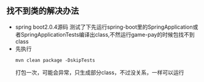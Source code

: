 ## 找不到类的解决办法
- spring boot2.0.4源码 测试了下先运行spring-boot里的SpringApplication或者SpringApplicationTests编译出class,不然运行game-pay的时候包找不到class
- 先执行
  ```
  mvn clean package -DskipTests
  ```
  打包一次，可能会异常，只生成部分class，不过没关系，一样可以运行

